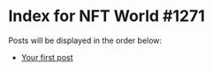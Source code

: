 # Index for NFT World #1271
Posts will be displayed in the order below:

- [Your first post](./001-first.md)

